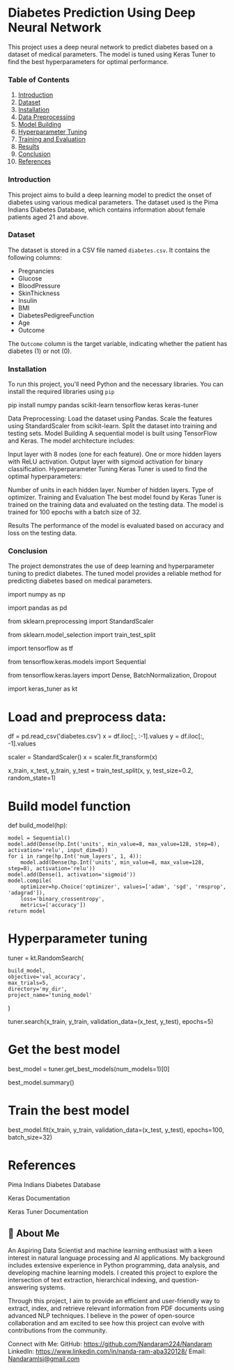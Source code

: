 # Diabetes Prediction Using Deep Neural Network

This project uses a deep neural network to predict diabetes based on a dataset of medical parameters. The model is tuned using Keras Tuner to find the best hyperparameters for optimal performance.

### Table of Contents

1. [Introduction](#introduction)
2. [Dataset](#dataset)
3. [Installation](#installation)
4. [Data Preprocessing](#data-preprocessing)
5. [Model Building](#model-building)
6. [Hyperparameter Tuning](#hyperparameter-tuning)
7. [Training and Evaluation](#training-and-evaluation)
8. [Results](#results)
9. [Conclusion](#conclusion)
10. [References](#references)

### Introduction

This project aims to build a deep learning model to predict the onset of diabetes using various medical parameters. The dataset used is the Pima Indians Diabetes Database, which contains information about female patients aged 21 and above.

### Dataset

The dataset is stored in a CSV file named `diabetes.csv`. It contains the following columns:
- Pregnancies
- Glucose
- BloodPressure
- SkinThickness
- Insulin
- BMI
- DiabetesPedigreeFunction
- Age
- Outcome

The `Outcome` column is the target variable, indicating whether the patient has diabetes (1) or not (0).

### Installation

To run this project, you'll need Python and the necessary libraries. You can install the required libraries using `pip`


pip install numpy pandas scikit-learn tensorflow keras keras-tuner

Data Preprocessing:
Load the dataset using Pandas.
Scale the features using StandardScaler from scikit-learn.
Split the dataset into training and testing sets.
Model Building
A sequential model is built using TensorFlow and Keras. The model architecture includes:

Input layer with 8 nodes (one for each feature).
One or more hidden layers with ReLU activation.
Output layer with sigmoid activation for binary classification.
Hyperparameter Tuning
Keras Tuner is used to find the optimal hyperparameters:

Number of units in each hidden layer.
Number of hidden layers.
Type of optimizer.
Training and Evaluation
The best model found by Keras Tuner is trained on the training data and evaluated on the testing data. The model is trained for 100 epochs with a batch size of 32.

Results
The performance of the model is evaluated based on accuracy and loss on the testing data.

### Conclusion

The project demonstrates the use of deep learning and hyperparameter tuning to predict diabetes. The tuned model provides a reliable method for predicting diabetes based on medical parameters.



import numpy as np

import pandas as pd

from sklearn.preprocessing import StandardScaler

from sklearn.model_selection import train_test_split

import tensorflow as tf

from tensorflow.keras.models import Sequential

from tensorflow.keras.layers import Dense, BatchNormalization, Dropout

import keras_tuner as kt

# Load and preprocess data:

df = pd.read_csv('diabetes.csv')
x = df.iloc[:, :-1].values
y = df.iloc[:, -1].values

scaler = StandardScaler()
x = scaler.fit_transform(x)

x_train, x_test, y_train, y_test = train_test_split(x, y, test_size=0.2, random_state=1)

# Build model function
def build_model(hp):

    model = Sequential()
    model.add(Dense(hp.Int('units', min_value=8, max_value=128, step=8), activation='relu', input_dim=8))
    for i in range(hp.Int('num_layers', 1, 4)):
        model.add(Dense(hp.Int('units', min_value=8, max_value=128, step=8), activation='relu'))
    model.add(Dense(1, activation='sigmoid'))
    model.compile(
        optimizer=hp.Choice('optimizer', values=['adam', 'sgd', 'rmsprop', 'adagrad']),
        loss='binary_crossentropy',
        metrics=['accuracy'])
    return model

# Hyperparameter tuning
tuner = kt.RandomSearch(
    
    build_model,
    objective='val_accuracy',
    max_trials=5,
    directory='my_dir',
    project_name='tuning_model'
)

tuner.search(x_train, y_train, validation_data=(x_test, y_test), epochs=5)

# Get the best model

best_model = tuner.get_best_models(num_models=1)[0]

best_model.summary()

# Train the best model
best_model.fit(x_train, y_train, validation_data=(x_test, y_test), epochs=100, batch_size=32)

# References
Pima Indians Diabetes Database

Keras Documentation

Keras Tuner Documentation
## 🚀 About Me
An Aspiring Data Scientist and machine learning enthusiast with a keen interest in natural language processing and AI applications. My background includes extensive experience in Python programming, data analysis, and developing machine learning models. I created this project to explore the intersection of text extraction, hierarchical indexing, and question-answering systems.

Through this project, I aim to provide an efficient and user-friendly way to extract, index, and retrieve relevant information from PDF documents using advanced NLP techniques. I believe in the power of open-source collaboration and am excited to see how this project can evolve with contributions from the community.

Connect with Me:
GitHub: https://github.com/Nandaram224/Nandaram
LinkedIn: https://www.linkedin.com/in/nanda-ram-aba320128/
Email: Nandaramlsj@gmail.com

